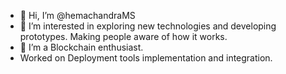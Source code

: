- 👋 Hi, I’m @hemachandraMS
- 👀 I’m interested in exploring new technologies and developing prototypes. Making people aware of how it works.
- 🌱 I’m a Blockchain enthusiast.
- Worked on Deployment tools implementation and integration.

<!---
hemachandraMS/hemachandraMS is a ✨ special ✨ repository because its `README.md` (this file) appears on your GitHub profile.
You can click the Preview link to take a look at your changes.
--->
